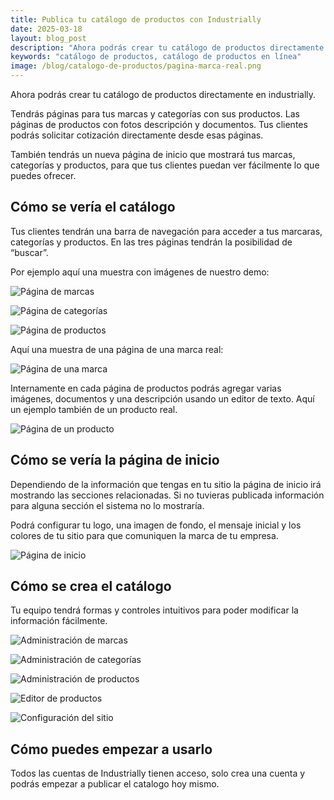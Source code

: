 ```yaml
---
title: Publica tu catálogo de productos con Industrially
date: 2025-03-18
layout: blog_post
description: "Ahora podrás crear tu catálogo de productos directamente en Industrially"
keywords: "catálogo de productos, catálogo de productos en línea"
image: /blog/catalogo-de-productos/pagina-marca-real.png
---
```


Ahora podrás crear tu catálogo de productos directamente en industrially.

Tendrás páginas para tus marcas y categorías con sus productos. Las páginas de productos con fotos descripción y documentos. Tus clientes podrás solicitar cotización directamente desde esas páginas.

También tendrás un nueva página de inicio que mostrará tus marcas, categorías y productos, para que tus clientes puedan ver fácilmente lo que puedes ofrecer.

## Cómo se vería el catálogo

Tus clientes tendrán una barra de navegación para acceder a tus marcaras, categorías y productos. En las tres páginas tendrán la posibilidad de “buscar”.

Por ejemplo aquí una muestra con imágenes de nuestro demo:

![Página de marcas](catalogo-de-productos/pagina-marcas.png)

![Página de categorías](catalogo-de-productos/pagina-categorias.png)

![Página de productos](catalogo-de-productos/pagina-productos.png)

Aquí una muestra de una página de una marca real:

![Página de una marca](catalogo-de-productos/pagina-marca-real.png)

Internamente en cada página de productos podrás agregar varias imágenes, documentos y una descripción usando un editor de texto. Aquí un ejemplo también de un producto real.

![Página de un producto](catalogo-de-productos/pagina-producto-real.png)

## Cómo se vería la página de inicio

Dependiendo de la información que tengas en tu sitio la página de inicio irá mostrando las secciones relacionadas. Si no tuvieras publicada información para alguna sección el sistema no lo mostraría.

Podrá configurar tu logo, una imagen de fondo, el mensaje inicial y los colores de tu sitio para que comuniquen la marca de tu empresa.

![Página de inicio](catalogo-de-productos/home-demo.png)

## Cómo se crea el catálogo

Tu equipo tendrá formas y controles intuitivos para poder modificar la información fácilmente.

![Administración de marcas](catalogo-de-productos/edicion-marcas.png)

![Administración de categorías](catalogo-de-productos/edicion-categorias.png)

![Administración de productos](catalogo-de-productos/edicion-productos.png)

![Editor de productos](catalogo-de-productos/edicion-marca.png)

![Configuración del sitio](catalogo-de-productos/forma-producto.png)

## Cómo puedes empezar a usarlo

Todos las cuentas de Industrially tienen acceso, solo crea una cuenta y podrás empezar a publicar el catalogo hoy mismo.